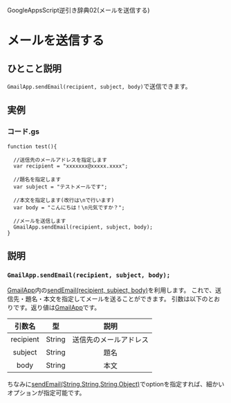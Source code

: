 GoogleAppsScript逆引き辞典02(メールを送信する)
# メールを送信する

## ひとこと説明
`GmailApp.sendEmail(recipient, subject, body)`で送信できます。

## 実例
### コード.gs
```
function test(){

  //送信先のメールアドレスを指定します
  var recipient = "xxxxxxx@xxxxx.xxxx";

  //題名を指定します
  var subject = "テストメールです";

  //本文を指定します(改行は\nで行います)
  var body = "こんにちは！\n元気ですか？";

  //メールを送信します
  GmailApp.sendEmail(recipient, subject, body);
}
```

## 説明

### `GmailApp.sendEmail(recipient, subject, body);`
[GmailApp](https://developers.google.com/apps-script/reference/gmail/gmail-app)内の[sendEmail(recipient, subject, body)](https://developers.google.com/apps-script/reference/gmail/gmail-app#sendEmail(String,String,String))を利用します。
これで、送信先・題名・本文を指定してメールを送ることができます。
引数は以下のとおりです。返り値は[GmailApp](https://developers.google.com/apps-script/reference/gmail/gmail-app)です。

| 引数名 | 型 | 説明 |
|:-:|:-:|:-:|
| recipient| String | 送信先のメールアドレス |
| subject| String | 題名 |
| body| String | 本文 |

ちなみに[sendEmail(String,String,String,Object)](https://developers.google.com/apps-script/reference/gmail/gmail-app#sendEmail(String,String,String,Object))でoptionを指定すれば、細かいオプションが指定可能です。
